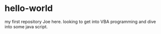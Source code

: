 # hello-world
my first repository
Joe here. looking to get into VBA programming and dive into some java script.

